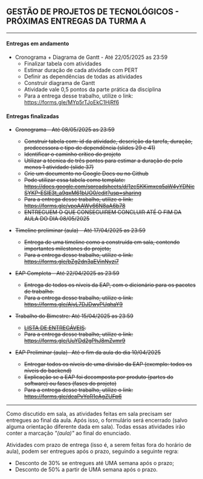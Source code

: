 ## GESTÃO DE PROJETOS DE TECNOLÓGICOS - PRÓXIMAS ENTREGAS DA TURMA A
___

#### Entregas em andamento

- Cronograma + Diagrama de Gantt - Até 22/05/2025 as 23:59                                               
    + Finalizar tabela com atividades
    + Estimar duração de cada atividade com PERT
    + Definir as dependências de todas as atividades
    + Construir diagrama de Gantt
    + Atividade vale 0,5 pontos da parte prática da disciplina
    + Para a entrega desse trabalho, utilize o link: https://forms.gle/MYp5rTJoEkC1HjRf6

#### Entregas finalizadas

- ~~Cronograma - Até 08/05/2025 as 23:59~~                                                
    + ~~Construir tabela com: id da atividade, descrição da tarefa, duração, predecessora e tipo de dependência (slides 29 e 41)~~
    + ~~Identificar o caminho crítico do projeto~~
    + ~~Utilizar a técnica de três pontos para estimar a duração de pelo menos 1 atividade (slide 37)~~
    + ~~Crie um documento no Google Docs ou no Github~~ 
    + ~~Pode utilizar essa tabela como template: https://docs.google.com/spreadsheets/d/1zcSKKimxcq5aW4yYDNicSYKP-ESIE3t_a9qxM61bUO0/edit?usp=sharing~~
    + ~~Para a entrega desse trabalho, utilize o link: https://forms.gle/vpoAAWy66N8aA6b78~~
    + ~~ENTREGUEM O QUE CONSEGUIREM CONCLUIR ATÉ O FIM DA AULA DO DIA 08/05/2025~~

- ~~Timeline preliminar (aula) - Até 17/04/2025 as 23:59~~                                                
    + ~~Entrega de uma timeline como a construída em sala, contendo importantes milestones do projeto;~~ 
    + ~~Para a entrega desse trabalho, utilize o link: https://forms.gle/bZg2dn3aEVinNyzj7~~ 

- ~~EAP Completa - Até 22/04/2025 as 23:59~~
    + ~~Entrega de todos os níveis da EAP, com o dicionário para os pacotes de trabalho.~~
    + ~~Para a entrega desse trabalho, utilize o link: https://forms.gle/AiyL7DJDwyPUqhaY9~~

- ~~Trabalho do Bimestre: Até 15/04/2025 as 23:59~~
    + ~~[LISTA DE ENTREGÁVEIS](https://github.com/biazottoj/unicesumar2025/blob/main/gest%C3%A3o%20de%20projetos%20tecnol%C3%B3gicos/atividades/Entrega%20do%20Projeto%20Gerenciamento%20de%20projetos%20Tecnolo%CC%81gicos%20-%20Primeiro%20Bimestre%20-%202025.pdf).~~ 
    + ~~Para a entrega desse trabalho, utilize o link: https://forms.gle/UuYDd2gPhJ8mZvmr9~~

- ~~EAP Preliminar (aula)- Até o fim da aula do dia 10/04/2025~~
    + ~~Entregar todos os níveis de uma divisão da EAP (exemplo: todos os níveis do backend)~~
    + ~~Explicação se a EAP foi decomposta por produto (partes do software) ou fases (fases do projeto)~~
    + ~~Para a entrega desse trabalho, utilize o link: https://forms.gle/deaPvYoR1eAgZUFp6~~
___

Como discutido em sala, as atividades feitas em sala precisam ser entregues ao final da aula. Após isso, o formulário será encerrado (salvo alguma orientação diferente dada em sala). Todas essas atividades irão conter a marcação *"(aula)"* ao final do enunciado.

Atividades com prazo de entrega (isso é, a serem feitas fora do horário de aula), podem ser entregues após o prazo, seguindo a seguinte regra:
- Desconto de 30% se entregues até UMA semana após o prazo;
- Desconto de 50% a partir de UMA semana após o prazo. 